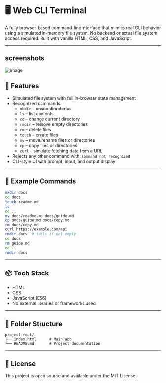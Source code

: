 
# 🖥️ Web CLI Terminal

A fully browser-based command-line interface that mimics real CLI behavior using a simulated in-memory file system. No backend or actual file system access required. Built with vanilla HTML, CSS, and JavaScript.

---

## screenshots
![image](https://github.com/user-attachments/assets/0d9dd00c-4608-49ac-9144-947687b08b75)


## 🚀 Features

- Simulated file system with full in-browser state management
- Recognized commands:
  - `mkdir` – create directories
  - `ls` – list contents
  - `cd` – change current directory
  - `rmdir` – remove empty directories
  - `rm` – delete files
  - `touch` – create files
  - `mv` – move/rename files or directories
  - `cp` – copy files or directories
  - `curl` – simulate fetching data from a URL
- Rejects any other command with: `Command not recognized`
- CLI-style UI with prompt, input, and output display

---

## 🧪 Example Commands

```bash
mkdir docs
cd docs
touch readme.md
ls
cd ..
mv docs/readme.md docs/guide.md
cp docs/guide.md docs/copy.md
rm docs/copy.md
curl https://example.com/api
rmdir docs  # fails if not empty
cd docs
rm guide.md
cd ..
rmdir docs
````

---

## 📦 Tech Stack

* HTML
* CSS
* JavaScript (ES6)
* No external libraries or frameworks used

---

## 📁 Folder Structure

```
project-root/
├── index.html      # Main app
└── README.md       # Project documentation
```

---

## 📝 License

This project is open source and available under the MIT License.

```

